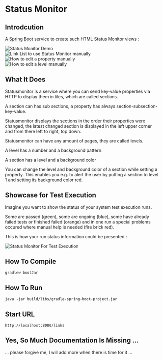 # Status Monitor

## Introdcution

A [Spring Boot](https://spring.io/projects/spring-boot) service to create such HTML Status Monitor views :

<img src="https://www.dropbox.com/s/isbhvgbwr241wsc/statusmonitorv2.jpeg?raw=1" alt="Status Monitor Demo">
<br/>
<img src="https://www.dropbox.com/s/h8qrjleinlpiizo/linklist.jpeg?raw=1" alt="Link List to use Status Monitor manually">
<br/>
<img src="https://www.dropbox.com/s/ph4s0rd5efv16n7/editproperty.jpeg?raw=1" alt="How to edit a property manually">
<br/>
<img src="https://www.dropbox.com/s/8wfz7kwwp5uy3du/editlevel.jpeg?raw=1" alt="How to edit a level manually">

## What It Does

Statusmonitor is a service where you can send key-value properties via HTTP to display them in tiles, which are called sections.

A section can has sub sections, a property has always section-subsection-key-value.

Statusmonitor displays the sections in the order their properties were changed, the latest changed section is displayed in the left upper corner
and from there left to right, top down.

Statusmonitor can have any amount of pages, they are called levels.

A level has a number and a background pattern.

A section has a level and a background color

You can change the level and background color of a section while setting a property. This enables you e.g. to alert the user by putting a section to level 1 and setting its background color red.

## Showcase for Test Execution

Imagine you want to show the status of your system test execution runs.

Some are passed (green), some are ongoing (blue), some have already failed tests or finished failed (orange) and in one run a special problems occured where manual help is needed (fire brick red).

This is how your run status information could be presented :

<img src="https://www.dropbox.com/s/ian8wdq1paz71rs/showcase1.jpeg?raw=1" alt="Status Monitor For Test Execution">
<br/>

## How To Compile

`gradlew bootJar`

## How To Run

`java -jar build/libs/gradle-spring-boot-project.jar` 

## Start URL

`http://localhost:8080/links`

## Yes, So Much Documentation Is Missing ...

... please forgive me, I will add more when there is time for it ...
